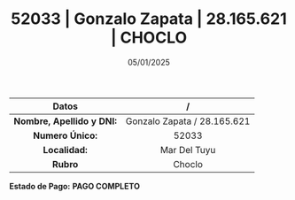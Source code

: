 ﻿---
title: 52033 | Gonzalo Zapata | 28.165.621 | CHOCLO
date: 05/01/2025
draft: false
tags: ['mar-del-tuyu', 'titular', 'choclo']
---

|          **Datos**          |  /  |
|:---------------------------:|:---:|
| **Nombre, Apellido y DNI:** | Gonzalo Zapata / 28.165.621 |
|      **Numero Único:**      | 52033 |
|        **Localidad:**       | Mar Del Tuyu |
|          **Rubro**          | Choclo |

**Estado de Pago:** **PAGO COMPLETO**
